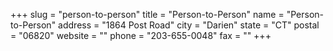 +++
slug = "person-to-person"
title = "Person-to-Person"
name = "Person-to-Person"
address = "1864 Post Road"
city = "Darien"
state = "CT"
postal = "06820"
website = ""
phone = "203-655-0048"
fax = ""
+++
